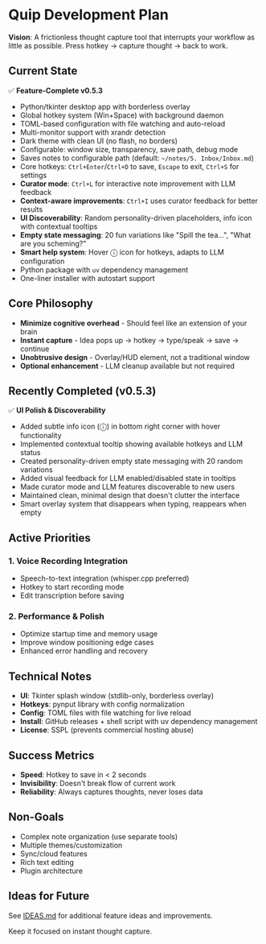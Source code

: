 # Quip Development Plan

**Vision**: A frictionless thought capture tool that interrupts your workflow as little as possible. Press hotkey → capture thought → back to work.

## Current State

✅ **Feature-Complete v0.5.3**
- Python/tkinter desktop app with borderless overlay
- Global hotkey system (Win+Space) with background daemon
- TOML-based configuration with file watching and auto-reload
- Multi-monitor support with xrandr detection
- Dark theme with clean UI (no flash, no borders)
- Configurable: window size, transparency, save path, debug mode
- Saves notes to configurable path (default: `~/notes/5. Inbox/Inbox.md`)
- Core hotkeys: `Ctrl+Enter`/`Ctrl+D` to save, `Escape` to exit, `Ctrl+S` for settings
- **Curator mode**: `Ctrl+L` for interactive note improvement with LLM feedback
- **Context-aware improvements**: `Ctrl+I` uses curator feedback for better results
- **UI Discoverability**: Random personality-driven placeholders, info icon with contextual tooltips
- **Empty state messaging**: 20 fun variations like "Spill the tea...", "What are you scheming?"
- **Smart help system**: Hover ⓘ icon for hotkeys, adapts to LLM configuration
- Python package with `uv` dependency management
- One-liner installer with autostart support

## Core Philosophy
- **Minimize cognitive overhead** - Should feel like an extension of your brain
- **Instant capture** - Idea pops up → hotkey → type/speak → save → continue
- **Unobtrusive design** - Overlay/HUD element, not a traditional window
- **Optional enhancement** - LLM cleanup available but not required

## Recently Completed (v0.5.3)

✅ **UI Polish & Discoverability**
- Added subtle info icon (ⓘ) in bottom right corner with hover functionality
- Implemented contextual tooltip showing available hotkeys and LLM status
- Created personality-driven empty state messaging with 20 random variations
- Added visual feedback for LLM enabled/disabled state in tooltips
- Made curator mode and LLM features discoverable to new users
- Maintained clean, minimal design that doesn't clutter the interface
- Smart overlay system that disappears when typing, reappears when empty

## Active Priorities

### 1. Voice Recording Integration
- Speech-to-text integration (whisper.cpp preferred)
- Hotkey to start recording mode
- Edit transcription before saving

### 2. Performance & Polish
- Optimize startup time and memory usage
- Improve window positioning edge cases
- Enhanced error handling and recovery

## Technical Notes

- **UI**: Tkinter splash window (stdlib-only, borderless overlay)
- **Hotkeys**: pynput library with config normalization
- **Config**: TOML files with file watching for live reload
- **Install**: GitHub releases + shell script with uv dependency management
- **License**: SSPL (prevents commercial hosting abuse)

## Success Metrics
- **Speed**: Hotkey to save in < 2 seconds
- **Invisibility**: Doesn't break flow of current work  
- **Reliability**: Always captures thoughts, never loses data

## Non-Goals
- Complex note organization (use separate tools)
- Multiple themes/customization  
- Sync/cloud features
- Rich text editing
- Plugin architecture

## Ideas for Future

See [IDEAS.md](IDEAS.md) for additional feature ideas and improvements.

Keep it focused on instant thought capture.